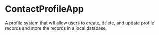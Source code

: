 # ContactProfileApp
A profile system that will allow users to create, delete, and update profile records and store the records in a local database.
